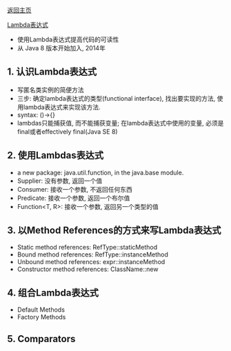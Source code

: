 [返回主页](index.md)

[Lambda表达式](https://dev.java/learn/lambdas/)
- 使用Lambda表达式提高代码的可读性
- 从 Java 8 版本开始加入, 2014年

## 1. 认识Lambda表达式
- 写匿名类实例的简便方法
- 三步: 确定lambda表达式的类型(functional interface), 找出要实现的方法,  使用lambda表达式来实现该方法.
- syntax: ()->{}
- lambdas只能捕获值, 而不能捕获变量; 在lambda表达式中使用的变量, 必须是final或者effectively final(Java SE 8)

## 2. 使用Lambdas表达式
- a new package: java.util.function, in the java.base module.
- Supplier<T>: 没有参数, 返回一个值
- Consumer<T>: 接收一个参数, 不返回任何东西
- Predicate<T>: 接收一个参数, 返回一个布尔值
- Function<T, R>: 接收一个参数, 返回另一个类型的值

## 3. 以Method References的方式来写Lambda表达式
- Static method references: RefType::staticMethod
- Bound method references: RefType::instanceMethod
- Unbound method references: expr::instanceMethod
- Constructor method references: ClassName::new

## 4. 组合Lambda表达式
- Default Methods
- Factory Methods

## 5. Comparators

